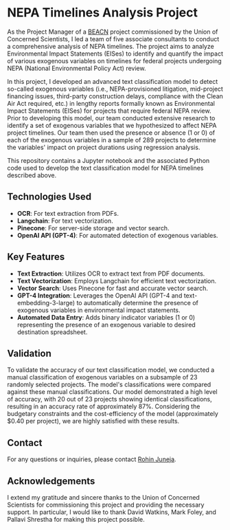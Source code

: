 # NEPA Timelines Analysis Project 

As the Project Manager of a [BEACN](https://www.beacn.org) project commissioned by the Union of Concerned Scientists, I led a team of five associate consultants to conduct a comprehensive analysis of NEPA timelines. The project aims to analyze Environmental Impact Statements (EISes) to identify and quantify the impact of various exogenous variables on timelines for federal projects undergoing NEPA (National Environmental Policy Act) review. 

In this project, I developed an advanced text classification model to detect so-called exogenous variables (i.e., NEPA-provisioned litigation, mid-project financing issues, third-party construction delays, compliance with the Clean Air Act required, etc.) in lengthy reports formally known as Environmental Impact Statements (EISes) for projects that require federal NEPA review. Prior to developing this model, our team conducted extensive research to identify a set of exogenous variables that we hypothesized to affect NEPA project timelines. Our team then used the presence or absence (1 or 0) of each of the exogenous variables in a sample of 289 projects to determine the variables' impact on project durations using regression analysis.

This repository contains a Jupyter notebook and the associated Python code used to develop the text classification model for NEPA timelines described above.

## Technologies Used

- **OCR**: For text extraction from PDFs.
- **Langchain**: For text vectorization.
- **Pinecone**: For server-side storage and vector search.
- **OpenAI API (GPT-4)**: For automated detection of exogenous variables.

## Key Features

- **Text Extraction**: Utilizes OCR to extract text from PDF documents.
- **Text Vectorization**: Employs Langchain for efficient text vectorization.
- **Vector Search**: Uses Pinecone for fast and accurate vector search.
- **GPT-4 Integration**: Leverages the OpenAI API (GPT-4 and text-embedding-3-large) to automatically determine the presence of exogenous variables in environmental impact statements.
- **Automated Data Entry**: Adds binary indicator variables (1 or 0) representing the presence of an exogenous variable to desired destination spreadsheet.

## Validation

To validate the accuracy of our text classification model, we conducted a manual classification of exogenous variables on a subsample of 23 randomly selected projects. The model's classifications were compared against these manual classifications. Our model demonstrated a high level of accuracy, with 20 out of 23 projects showing identical classifications, resulting in an accuracy rate of approximately 87%. Considering the budgetary constraints and the cost-efficiency of the model (approximately $0.40 per project), we are highly satisfied with these results.

## Contact

For any questions or inquiries, please contact [Rohin Juneja](mailto:rohin.juneja@example.com).

## Acknowledgements

I extend my gratitude and sincere thanks to the Union of Concerned Scientists for commissioning this project and providing the necessary support. In particular, I would like to thank David Watkins, Mark Foley, and Pallavi Shrestha for making this project possible.


